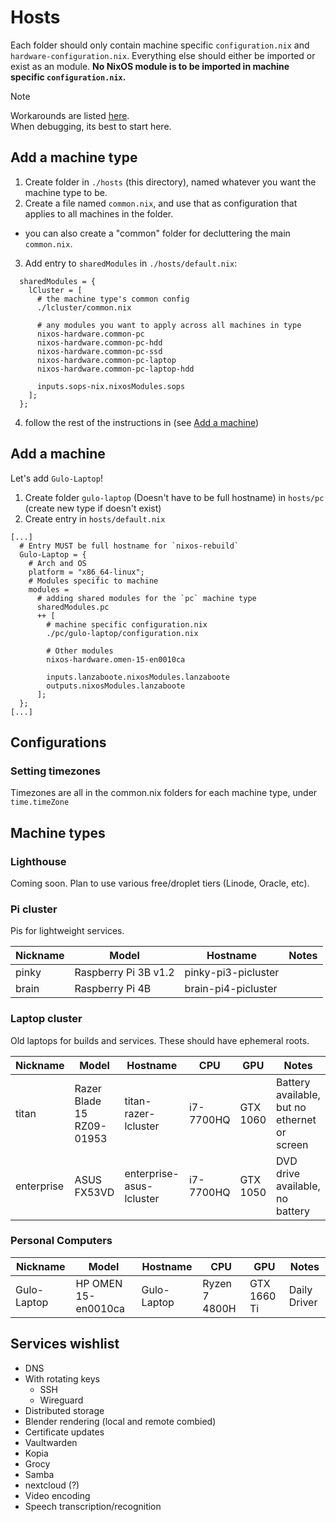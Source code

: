 # Hosts

Each folder should only contain machine specific `configuration.nix` and `hardware-configuration.nix`. Everything else should either be imported or exist as an module. **No NixOS module is to be imported in machine specific `configuration.nix`.** 

> [!NOTE]
> Workarounds are listed [here](./workarounds.md).<br>
> When debugging, its best to start here.

## Add a machine type

1. Create folder in `./hosts` (this directory), named whatever you want the machine type to be.
2. Create a file named `common.nix`, and use that as configuration that applies to all machines in the folder.
  - you can also create a "common" folder for decluttering the main `common.nix`.
3. Add entry to `sharedModules` in `./hosts/default.nix`:
```
  sharedModules = {
    lCluster = [
      # the machine type's common config
      ./lcluster/common.nix

      # any modules you want to apply across all machines in type
      nixos-hardware.common-pc
      nixos-hardware.common-pc-hdd
      nixos-hardware.common-pc-ssd
      nixos-hardware.common-pc-laptop
      nixos-hardware.common-pc-laptop-hdd

      inputs.sops-nix.nixosModules.sops
    ];
  };
```
4. follow the rest of the instructions in (see [Add a machine](#add-a-machine))

## Add a machine

Let's add `Gulo-Laptop`!

1. Create folder `gulo-laptop` (Doesn't have to be full hostname) in `hosts/pc` (create new type if doesn't exist)
2. Create entry in `hosts/default.nix`
```
[...]
  # Entry MUST be full hostname for `nixos-rebuild`
  Gulo-Laptop = {
    # Arch and OS
    platform = "x86_64-linux";
    # Modules specific to machine
    modules =
      # adding shared modules for the `pc` machine type
      sharedModules.pc 
      ++ [
        # machine specific configuration.nix
        ./pc/gulo-laptop/configuration.nix

        # Other modules
        nixos-hardware.omen-15-en0010ca

        inputs.lanzaboote.nixosModules.lanzaboote
        outputs.nixosModules.lanzaboote
      ];
  };
[...]
```

## Configurations
### Setting timezones
Timezones are all in the common.nix folders for each machine type, under `time.timeZone`

## Machine types
### Lighthouse
Coming soon. Plan to use various free/droplet tiers (Linode, Oracle, etc).

### Pi cluster
Pis for lightweight services.

| Nickname | Model | Hostname | Notes |
|-|-|-|-|
| pinky | Raspberry Pi 3B v1.2 | pinky-pi3-picluster |  |
| brain | Raspberry Pi 4B | brain-pi4-picluster| |

### Laptop cluster
Old laptops for builds and services. These should have ephemeral roots.

| Nickname | Model | Hostname | CPU | GPU | Notes |
|-|-|-|-|-|-|
| titan | Razer Blade 15 RZ09-01953 | titan-razer-lcluster | i7-7700HQ | GTX 1060 |Battery available, but no ethernet or screen |
| enterprise | ASUS FX53VD | enterprise-asus-lcluster | i7-7700HQ | GTX 1050 | DVD drive available, no battery |

### Personal Computers
| Nickname | Model | Hostname | CPU | GPU | Notes |
|-|-|-|-|-|-|
| Gulo-Laptop | HP OMEN 15-en0010ca | Gulo-Laptop | Ryzen 7 4800H | GTX 1660 Ti | Daily Driver |

## Services wishlist

- DNS
- With rotating keys
  - SSH
  - Wireguard
- Distributed storage
- Blender rendering (local and remote combied)
- Certificate updates
- Vaultwarden
- Kopia
- Grocy
- Samba
- nextcloud (?)
- Video encoding
- Speech transcription/recognition